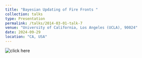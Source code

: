 ```yaml
---
title: "Bayesian Updating of Fire Fronts "
collection: talks
type: Presentation
permalink: /talks/2014-03-01-talk-7
venue: "University of California, Los Angeles (UCLA), 90024"
date: 2024-09-29
location: "CA, USA"
---
```




![click here](https://github.com/user-attachments/assets/3bf34ab3-3a1f-4145-94df-67f3b857bdbe)

